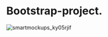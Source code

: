 # Bootstrap-project.
![smartmockups_ky05rjif](https://user-images.githubusercontent.com/92858391/148508186-3d58162c-527f-4845-b352-c1422b257899.jpg)
